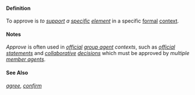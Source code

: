 #### Definition

To approve is *to [support](https://github.com/gcassel/Modular-Organization-Terminology/blob/master/terms/support.md) a [specific](https://github.com/gcassel/Modular-Organization-Terminology/blob/master/terms/specific.md) [element](https://github.com/gcassel/Modular-Organization-Terminology/blob/master/terms/element.md)* in a specific [formal](https://github.com/gcassel/Modular-Organization-Terminology/blob/master/terms/form.md) [context](https://github.com/gcassel/Modular-Organization-Terminology/blob/master/terms/context.md).

#### Notes 

*Approve* is often used in *[official](https://github.com/gcassel/Modular-Organization-Terminology/blob/master/terms/official.md) [group agent](https://github.com/gcassel/Modular-Organization-Terminology/blob/master/terms/group-agent.md) contexts*, such as *[official](https://github.com/gcassel/Modular-Organization-Terminology/blob/master/terms/official.md) [statements](https://github.com/gcassel/Modular-Organization-Terminology/blob/master/terms/state.md)* and *[collaborative](https://github.com/gcassel/Modular-Organization-Terminology/blob/master/terms/collaborate.md) [decisions](https://github.com/gcassel/Modular-Organization-Terminology/blob/master/terms/decide.md)* which must be approved by *multiple [member agents](https://github.com/gcassel/Modular-Organization-Terminology/blob/master/compound-terms/member-agent.md)*.

#### See Also

*[agree](https://github.com/gcassel/Modular-Organization-Terminology/blob/master/terms/agree.md)*, *[confirm](https://github.com/gcassel/Modular-Organization-Terminology/blob/master/terms/confirm.md)*
